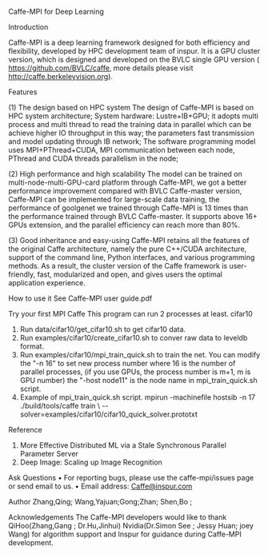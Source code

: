 
Caffe-MPI for Deep Learning
 
Introduction

Caffe-MPI is a deep learning framework designed for both efficiency and flexibility, developed by HPC development team of inspur. It is a GPU cluster version, which is designed and developed on the BVLC single GPU version ( https://github.com/BVLC/caffe, more details please visit http://caffe.berkeleyvision.org).

Features
 
(1) The design based on HPC system 
The design of Caffe-MPI is based on HPC system architecture; System hardware: Lustre+IB+GPU; it adopts multi process and multi thread to read the training data in parallel which can be achieve higher IO throughput in this way; the parameters fast transmission and model updating through IB network; The software programming model uses MPI+PThread+CUDA, MPI communication between each node, PThread and CUDA threads parallelism in the node;

(2) High performance and high scalability
The model can be trained on multi-node-multi-GPU-card platform through Caffe-MPI, we got a better performance improvement compared with BVLC Caffe-master version, Caffe-MPI can be implemented for large-scale data training, the performance of goolgenet we trained through Caffe-MPI is 13 times than the performance trained through BVLC Caffe-master. It supports above 16+ GPUs extension, and the parallel efficiency can reach more than 80%.

(3) Good inheritance and easy-using
Caffe-MPI retains all the features of the original Caffe architecture, namely the pure C++/CUDA architecture, support of the command line, Python interfaces, and various programming methods. As a result, the cluster version of the Caffe framework is user-friendly, fast, modularized and open, and gives users the optimal application experience. 

How to use it
See Caffe-MPI user guide.pdf

Try your first MPI Caffe
This program can run 2 processes at least.
cifar10
1.	Run data/cifar10/get_cifar10.sh to get cifar10 data.
2.	Run examples/cifar10/create_cifar10.sh to conver raw data to leveldb format.
3.	Run examples/cifar10/mpi_train_quick.sh to train the net. You can modify the "-n 16" to set new process number where 16 is the number of parallel processes, (if you use GPUs, the process number is m+1, m is GPU number) the "-host node11" is the node name in mpi_train_quick.sh script.
4.	Example of mpi_train_quick.sh script.
mpirun -machinefile hostsib -n 17 ./build/tools/caffe train \ --solver=examples/cifar10/cifar10_quick_solver.prototxt 

Reference
1)	More Effective Distributed ML via a Stale Synchronous Parallel Parameter Server
2)	Deep Image: Scaling up Image Recognition

Ask Questions
•	For reporting bugs, please use the caffe-mpi/issues page or send email to us.
•	Email address: Caffe@inspur.com

Author
Zhang,Qing; Wang,Yajuan;Gong;Zhan; Shen,Bo ;

Acknowledgements
The Caffe-MPI developers would like to thank
QiHoo(Zhang,Gang ; Dr.Hu,Jinhui)
Nvidia(Dr.Simon See ; Jessy Huan; joey Wang)
for algorithm support and Inspur for guidance during Caffe-MPI development.

